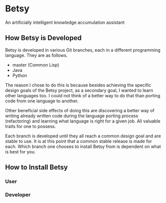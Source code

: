 # Betsy
An artificially intelligent knowledge accumulation assistant

## How Betsy is Developed
Betsy is developed in various Git branches, each in a different
programming language. They are as follows.

- master (Common Lisp)
- Java
- Python

The reason I chose to do this is because besides achieving the
specific design goals of the Betsy project, as a secondary goal,
I wanted to learn other languages too. I could not think of a
better way to do that than porting code from one language to
another.

Other beneficial side effects of doing this are discovering a
better way of writing already written code during the language
porting process (refactoring) and learning what language is
right for a given job. All valuable traits for one to possess.

Each branch is developed until they all reach a common design
goal and are stable to use. It is at this point that a common
stable release is made for each. Which branch one chooses to
install Betsy from is dependent on what is best for you.

## How to Install Betsy

### User

### Developer
